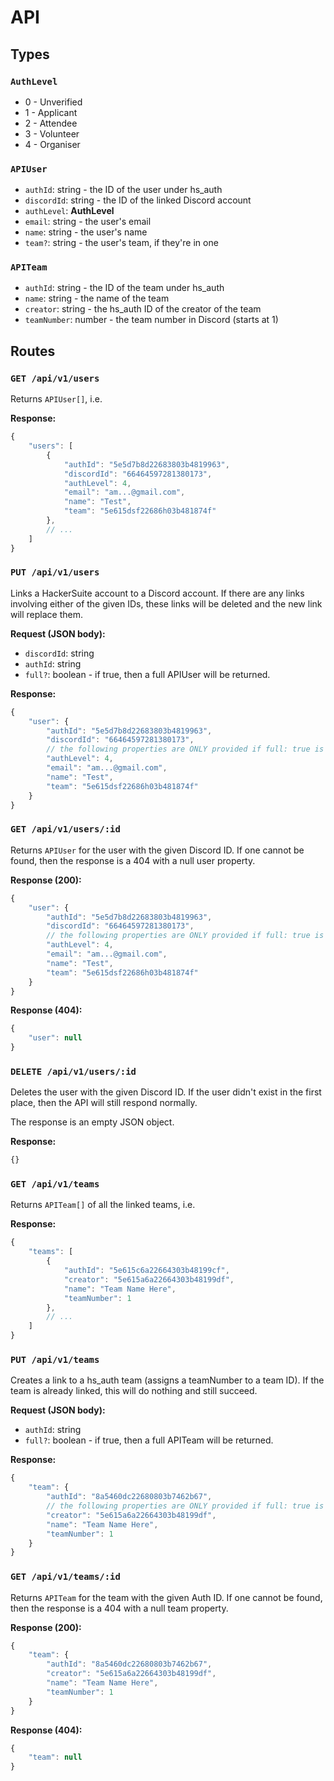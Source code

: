 # API

## Types

### `AuthLevel`
- 0 - Unverified
- 1 - Applicant
- 2 - Attendee
- 3 - Volunteer
- 4 - Organiser

### `APIUser`

- `authId`: string - the ID of the user under hs_auth
- `discordId`: string - the ID of the linked Discord account
- `authLevel`: **AuthLevel**
- `email`: string - the user's email
- `name`: string - the user's name
- `team?`: string - the user's team, if they're in one

### `APITeam`

- `authId`: string - the ID of the team under hs_auth
- `name`: string - the name of the team
- `creator`: string - the hs_auth ID of the creator of the team
- `teamNumber`: number - the team number in Discord (starts at 1)

## Routes

### `GET /api/v1/users`

Returns `APIUser[]`, i.e.

**Response:**
```js
{
    "users": [
        {
            "authId": "5e5d7b8d22683803b4819963",
            "discordId": "66464597281380173",
            "authLevel": 4,
            "email": "am...@gmail.com",
            "name": "Test",
            "team": "5e615dsf22686h03b481874f"
        },
        // ...
    ]
}
```

### `PUT /api/v1/users`

Links a HackerSuite account to a Discord account. If there are any links involving either of the given IDs, these links will be deleted and the new link will replace them.

**Request (JSON body):**

- `discordId`: string
- `authId`: string
- `full?`: boolean - if true, then a full APIUser will be returned.

**Response:**
```js
{
    "user": {
        "authId": "5e5d7b8d22683803b4819963",
        "discordId": "66464597281380173",
        // the following properties are ONLY provided if full: true is passed in the request body!
        "authLevel": 4,
        "email": "am...@gmail.com",
        "name": "Test",
        "team": "5e615dsf22686h03b481874f"
    }
}
```

### `GET /api/v1/users/:id`

Returns `APIUser` for the user with the given Discord ID. If one cannot be found, then the response is a 404
with a null user property.

**Response (200):**
```js
{
    "user": {
        "authId": "5e5d7b8d22683803b4819963",
        "discordId": "66464597281380173",
        // the following properties are ONLY provided if full: true is passed in the request body!
        "authLevel": 4,
        "email": "am...@gmail.com",
        "name": "Test",
        "team": "5e615dsf22686h03b481874f"
    }
}
```

**Response (404):**
```js
{
    "user": null
}
```

### `DELETE /api/v1/users/:id`

Deletes the user with the given Discord ID. If the user didn't exist in the first place, then the API
will still respond normally.

The response is an empty JSON object.

**Response:**
```js
{}
```

### `GET /api/v1/teams`

Returns `APITeam[]` of all the linked teams, i.e.

**Response:**
```js
{
    "teams": [
        {
            "authId": "5e615c6a22664303b48199cf",
            "creator": "5e615a6a22664303b48199df",
            "name": "Team Name Here",
            "teamNumber": 1
        },
        // ...
    ]
}
```

### `PUT /api/v1/teams`

Creates a link to a hs_auth team (assigns a teamNumber to a team ID). If the team is already linked,
this will do nothing and still succeed.

**Request (JSON body):**

- `authId`: string
- `full?`: boolean - if true, then a full APITeam will be returned.

**Response:**
```js
{
    "team": {
        "authId": "8a5460dc22680803b7462b67",
        // the following properties are ONLY provided if full: true is passed in the request body!
        "creator": "5e615a6a22664303b48199df",
        "name": "Team Name Here",
        "teamNumber": 1
    }
}
```

### `GET /api/v1/teams/:id`

Returns `APITeam` for the team with the given Auth ID. If one cannot be found, then the response is a 404
with a null team property.

**Response (200):**
```js
{
    "team": {
        "authId": "8a5460dc22680803b7462b67",
        "creator": "5e615a6a22664303b48199df",
        "name": "Team Name Here",
        "teamNumber": 1
    }
}
```

**Response (404):**
```js
{
    "team": null
}
```